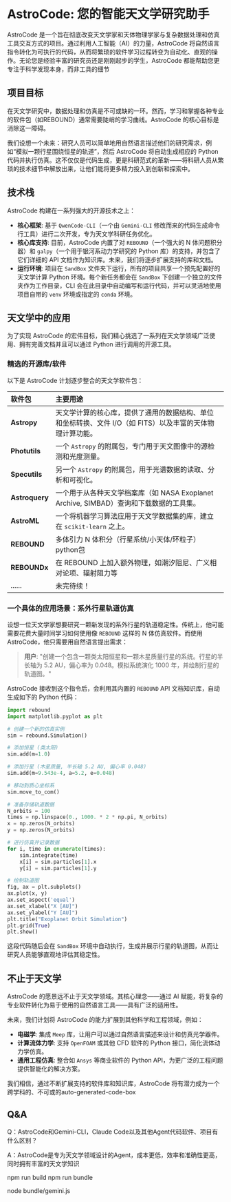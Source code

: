 # AstroCode: 您的智能天文学研究助手

AstroCode 是一个旨在彻底改变天文学家和天体物理学家与复杂数据处理和仿真工具交互方式的项目。通过利用人工智能（AI）的力量，AstroCode 将自然语言指令转化为可执行的代码，从而将繁琐的软件学习过程转变为自动化、直观的操作。无论您是经验丰富的研究员还是刚刚起步的学生，AstroCode 都能帮助您更专注于科学发现本身，而非工具的细节

## 项目目标

在天文学研究中，数据处理和仿真是不可或缺的一环。然而，学习和掌握各种专业的软件包（如REBOUND）通常需要陡峭的学习曲线。AstroCode 的核心目标是消除这一障碍。

我们设想一个未来：研究人员可以简单地用自然语言描述他们的研究需求，例如“模拟一颗行星围绕恒星的轨道”，然后 AstroCode 将自动生成相应的 Python 代码并执行仿真。这不仅仅是代码生成，更是科研范式的革新——将科研人员从繁琐的技术细节中解放出来，让他们能将更多精力投入到创新和探索中。

## 技术栈

AstroCode 构建在一系列强大的开源技术之上：

*   **核心框架**: 基于 `QwenCode-CLI`（一个由 `Gemini-CLI` 修改而来的代码生成命令行工具）进行二次开发，专为天文学科研任务优化。
*   **核心库支持**: 目前，AstroCode 内置了对 `REBOUND`（一个强大的 N 体问题积分器）和 `galpy`（一个用于银河系动力学研究的 Python 库）的支持，并包含了它们详细的 API 文档作为知识库。未来，我们将逐步扩展支持的库和文档。
*   **运行环境**: 项目在 `SandBox` 文件夹下运行，所有的项目共享一个预先配置好的天文学计算 Python 环境。每个新任务都会在 `SandBox` 下创建一个独立的文件夹作为工作目录，CLI 会在此目录中自动编写和运行代码，并可以灵活地使用项目自带的 `venv` 环境或指定的 `conda` 环境。

## 天文学中的应用

为了实现 AstroCode 的宏伟目标，我们精心挑选了一系列在天文学领域广泛使用、拥有完善文档并且可以通过 Python 进行调用的开源工具。

### 精选的开源库/软件

以下是 AstroCode 计划逐步整合的天文学软件包：

| 软件包         | 主要用途                                                     |
| :------------- | :----------------------------------------------------------- |
| **Astropy**    | 天文学计算的核心库，提供了通用的数据结构、单位和坐标转换、文件 I/O（如 FITS）以及丰富的天体物理计算功能。 |
| **Photutils**  | 一个 `Astropy` 的附属包，专门用于天文图像中的源检测和光度测量。 |
| **Specutils**  | 另一个 `Astropy` 的附属包，用于光谱数据的读取、分析和可视化。 |
| **Astroquery** | 一个用于从各种天文学档案库（如 NASA Exoplanet Archive, SIMBAD）查询和下载数据的工具集。 |
| **AstroML**    | 一个将机器学习算法应用于天文学数据集的库，建立在 `scikit-learn` 之上。 |
| **REBOUND**    | 多体引力 N 体积分（行星系统/小天体/环粒子）python包          |
| **REBOUNDx**   | 在 REBOUND 上加入额外物理，如潮汐阻尼、广义相对论项、辐射阻力等 |
| ......         | 未完待续！                                                   |

### 一个具体的应用场景：系外行星轨道仿真

设想一位天文学家想要研究一颗新发现的系外行星的轨道稳定性。传统上，他可能需要花费大量时间学习如何使用像 `REBOUND` 这样的 N 体仿真软件。而使用 AstroCode，他只需要用自然语言提出需求：

> **用户**: "创建一个包含一颗类太阳恒星和一颗木星质量行星的系统。行星的半长轴为 5.2 AU，偏心率为 0.048。模拟系统演化 1000 年，并绘制行星的轨道图。"

AstroCode 接收到这个指令后，会利用其内置的 `REBOUND` API 文档知识库，自动生成如下的 Python 代码：

```python
import rebound
import matplotlib.pyplot as plt

# 创建一个新的仿真实例
sim = rebound.Simulation()

# 添加恒星 (类太阳)
sim.add(m=1.0)

# 添加行星 (木星质量, 半长轴 5.2 AU, 偏心率 0.048)
sim.add(m=9.543e-4, a=5.2, e=0.048)

# 移动到质心坐标系
sim.move_to_com()

# 准备存储轨道数据
N_orbits = 100
times = np.linspace(0., 1000. * 2 * np.pi, N_orbits)
x = np.zeros(N_orbits)
y = np.zeros(N_orbits)

# 进行仿真并记录数据
for i, time in enumerate(times):
    sim.integrate(time)
    x[i] = sim.particles[1].x
    y[i] = sim.particles[1].y

# 绘制轨道图
fig, ax = plt.subplots()
ax.plot(x, y)
ax.set_aspect('equal')
ax.set_xlabel("X [AU]")
ax.set_ylabel("Y [AU]")
plt.title("Exoplanet Orbit Simulation")
plt.grid(True)
plt.show()
```

这段代码随后会在 `SandBox` 环境中自动执行，生成并展示行星的轨道图，从而让研究人员能够直观地评估其稳定性。

## 不止于天文学

AstroCode 的愿景远不止于天文学领域。其核心理念——通过 AI 赋能，将复杂的专业软件转化为易于使用的自然语言工具——具有广泛的适用性。

未来，我们计划将 AstroCode 的能力扩展到其他科学和工程领域，例如：

*   **电磁学**: 集成 `Meep` 库，让用户可以通过自然语言描述来设计和仿真光学器件。
*   **计算流体力学**: 支持 `OpenFOAM` 或其他 CFD 软件的 Python 接口，简化流体动力学仿真。
*   **通用工程仿真**: 整合如 `Ansys` 等商业软件的 Python API，为更广泛的工程问题提供智能化的解决方案。

我们相信，通过不断扩展支持的软件库和知识库，AstroCode 将有潜力成为一个跨学科的、不可或的auto-generated-code-box

## Q&A

Q：AstroCode和Gemini-CLI，Claude Code以及其他Agent代码软件、项目有什么区别？

A：AstroCode是专为天文学领域设计的Agent，成本更低，效率和准确性更高，同时拥有丰富的天文学知识






npm run build
npm run bundle

node bundle/gemini.js